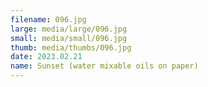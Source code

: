 ```yaml
---
filename: 096.jpg
large: media/large/096.jpg
small: media/small/096.jpg
thumb: media/thumbs/096.jpg
date: 2023.02.21
name: Sunset (water mixable oils on paper)
---
```

